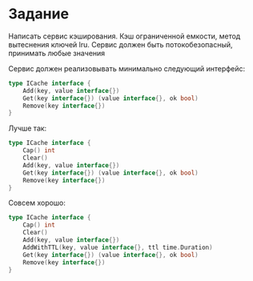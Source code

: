 # Задание

Написать сервис кэширования. Кэш ограниченной емкости, метод вытеснения ключей lru. Сервис должен быть потокобезопасный, принимать любые значения

Сервис должен реализовывать минимально следующий интерфейс:
```go
type ICache interface {
    Add(key, value interface{})
    Get(key interface{}) (value interface{}, ok bool)
    Remove(key interface{})
}
```

Лучше так:
```go
type ICache interface {
    Cap() int
    Clear()
    Add(key, value interface{})
    Get(key interface{}) (value interface{}, ok bool)
    Remove(key interface{})
}
```

Совсем хорошо:
```go
type ICache interface {
    Cap() int
    Clear()
    Add(key, value interface{})
    AddWithTTL(key, value interface{}, ttl time.Duration)
    Get(key interface{}) (value interface{}, ok bool)
    Remove(key interface{})
}
```